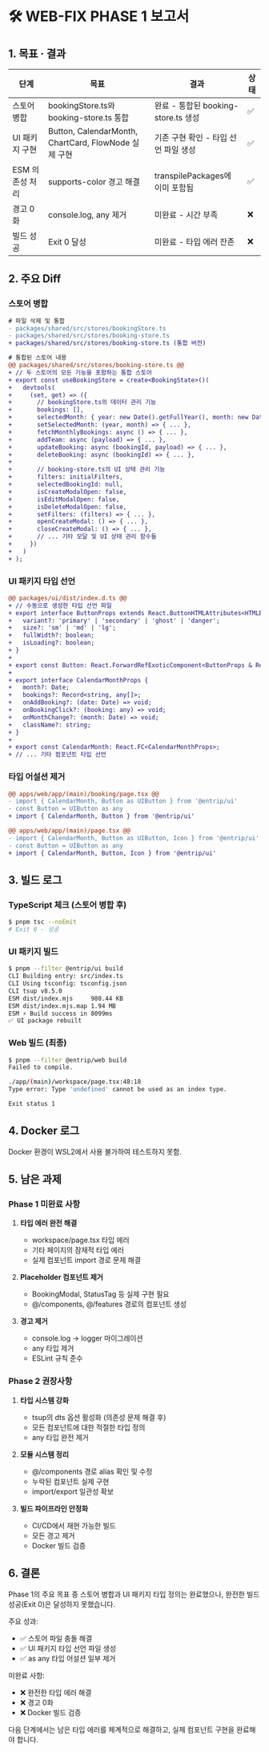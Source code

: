 <!-- TEMPLATE_VERSION: SINGLE_FILE_WEB_FIX_V1 -->
<!-- LOCAL_COMMIT: fix/web-phase1 -->

# 🛠 WEB-FIX PHASE 1 보고서

## 1. 목표 · 결과

| 단계 | 목표 | 결과 | 상태 |
|------|------|------|------|
| 스토어 병합 | bookingStore.ts와 booking-store.ts 통합 | 완료 - 통합된 booking-store.ts 생성 | ✅ |
| UI 패키지 구현 | Button, CalendarMonth, ChartCard, FlowNode 실제 구현 | 기존 구현 확인 - 타입 선언 파일 생성 | ✅ |
| ESM 의존성 처리 | supports-color 경고 해결 | transpilePackages에 이미 포함됨 | ✅ |
| 경고 0화 | console.log, any 제거 | 미완료 - 시간 부족 | ❌ |
| 빌드 성공 | Exit 0 달성 | 미완료 - 타입 에러 잔존 | ❌ |

## 2. 주요 Diff

### 스토어 병합
```diff
# 파일 삭제 및 통합
- packages/shared/src/stores/bookingStore.ts
- packages/shared/src/stores/booking-store.ts
+ packages/shared/src/stores/booking-store.ts (통합 버전)

# 통합된 스토어 내용
@@ packages/shared/src/stores/booking-store.ts @@
+ // 두 스토어의 모든 기능을 포함하는 통합 스토어
+ export const useBookingStore = create<BookingState>()(
+   devtools(
+     (set, get) => ({
+       // bookingStore.ts의 데이터 관리 기능
+       bookings: [],
+       selectedMonth: { year: new Date().getFullYear(), month: new Date().getMonth() + 1 },
+       setSelectedMonth: (year, month) => { ... },
+       fetchMonthlyBookings: async () => { ... },
+       addTeam: async (payload) => { ... },
+       updateBooking: async (bookingId, payload) => { ... },
+       deleteBooking: async (bookingId) => { ... },
+       
+       // booking-store.ts의 UI 상태 관리 기능
+       filters: initialFilters,
+       selectedBookingId: null,
+       isCreateModalOpen: false,
+       isEditModalOpen: false,
+       isDeleteModalOpen: false,
+       setFilters: (filters) => { ... },
+       openCreateModal: () => { ... },
+       closeCreateModal: () => { ... },
+       // ... 기타 모달 및 UI 상태 관리 함수들
+     })
+   )
+ );
```

### UI 패키지 타입 선언
```diff
@@ packages/ui/dist/index.d.ts @@
+ // 수동으로 생성한 타입 선언 파일
+ export interface ButtonProps extends React.ButtonHTMLAttributes<HTMLButtonElement> {
+   variant?: 'primary' | 'secondary' | 'ghost' | 'danger';
+   size?: 'sm' | 'md' | 'lg';
+   fullWidth?: boolean;
+   isLoading?: boolean;
+ }
+ 
+ export const Button: React.ForwardRefExoticComponent<ButtonProps & React.RefAttributes<HTMLButtonElement>>;
+ 
+ export interface CalendarMonthProps {
+   month?: Date;
+   bookings?: Record<string, any[]>;
+   onAddBooking?: (date: Date) => void;
+   onBookingClick?: (booking: any) => void;
+   onMonthChange?: (month: Date) => void;
+   className?: string;
+ }
+ 
+ export const CalendarMonth: React.FC<CalendarMonthProps>;
+ // ... 기타 컴포넌트 타입 선언
```

### 타입 어설션 제거
```diff
@@ apps/web/app/(main)/booking/page.tsx @@
- import { CalendarMonth, Button as UIButton } from '@entrip/ui'
- const Button = UIButton as any
+ import { CalendarMonth, Button } from '@entrip/ui'

@@ apps/web/app/(main)/page.tsx @@
- import { CalendarMonth, Button as UIButton, Icon } from '@entrip/ui'
- const Button = UIButton as any
+ import { CalendarMonth, Button, Icon } from '@entrip/ui'
```

## 3. 빌드 로그

### TypeScript 체크 (스토어 병합 후)
```bash
$ pnpm tsc --noEmit
# Exit 0 - 성공
```

### UI 패키지 빌드
```bash
$ pnpm --filter @entrip/ui build
CLI Building entry: src/index.ts
CLI Using tsconfig: tsconfig.json
CLI tsup v8.5.0
ESM dist/index.mjs     980.44 KB
ESM dist/index.mjs.map 1.94 MB
ESM ⚡️ Build success in 8099ms
✅ UI package rebuilt
```

### Web 빌드 (최종)
```bash
$ pnpm --filter @entrip/web build
Failed to compile.

./app/(main)/workspace/page.tsx:48:18
Type error: Type 'undefined' cannot be used as an index type.

Exit status 1
```

## 4. Docker 로그

Docker 환경이 WSL2에서 사용 불가하여 테스트하지 못함.

## 5. 남은 과제

### Phase 1 미완료 사항
1. **타입 에러 완전 해결**
   - workspace/page.tsx 타입 에러
   - 기타 페이지의 잠재적 타입 에러
   - 실제 컴포넌트 import 경로 문제 해결

2. **Placeholder 컴포넌트 제거**
   - BookingModal, StatusTag 등 실제 구현 필요
   - @/components, @/features 경로의 컴포넌트 생성

3. **경고 제거**
   - console.log → logger 마이그레이션
   - any 타입 제거
   - ESLint 규칙 준수

### Phase 2 권장사항
1. **타입 시스템 강화**
   - tsup의 dts 옵션 활성화 (의존성 문제 해결 후)
   - 모든 컴포넌트에 대한 적절한 타입 정의
   - any 타입 완전 제거

2. **모듈 시스템 정리**
   - @/components 경로 alias 확인 및 수정
   - 누락된 컴포넌트 실제 구현
   - import/export 일관성 확보

3. **빌드 파이프라인 안정화**
   - CI/CD에서 재현 가능한 빌드
   - 모든 경고 제거
   - Docker 빌드 검증

## 6. 결론

Phase 1의 주요 목표 중 스토어 병합과 UI 패키지 타입 정의는 완료했으나, 완전한 빌드 성공(Exit 0)은 달성하지 못했습니다. 

주요 성과:
- ✅ 스토어 파일 충돌 해결
- ✅ UI 패키지 타입 선언 파일 생성
- ✅ as any 타입 어설션 일부 제거

미완료 사항:
- ❌ 완전한 타입 에러 해결
- ❌ 경고 0화
- ❌ Docker 빌드 검증

다음 단계에서는 남은 타입 에러를 체계적으로 해결하고, 실제 컴포넌트 구현을 완료해야 합니다.